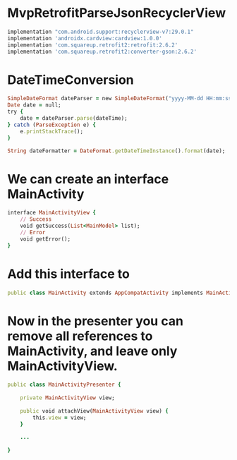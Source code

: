# MvpRetrofitParseJsonRecyclerView


```ruby
implementation "com.android.support:recyclerview-v7:29.0.1"
implementation 'androidx.cardview:cardview:1.0.0'
implementation 'com.squareup.retrofit2:retrofit:2.6.2'
implementation 'com.squareup.retrofit2:converter-gson:2.6.2'
```

# DateTimeConversion

```ruby
SimpleDateFormat dateParser = new SimpleDateFormat("yyyy-MM-dd HH:mm:ss", new Locale("ru"));
Date date = null;
try {
    date = dateParser.parse(dateTime);
} catch (ParseException e) {
    e.printStackTrace();
}

String dateFormatter = DateFormat.getDateTimeInstance().format(date);
```


# We can create an interface MainActivity


```ruby
interface MainActivityView {
    // Success
    void getSuccess(List<MainModel> list);
    // Error
    void getError();
}
```

# Add this interface to 


```ruby
public class MainActivity extends AppCompatActivity implements MainActivityView
```


# Now in the presenter you can remove all references to MainActivity, and leave only MainActivityView.

```ruby
public class MainActivityPresenter {
 
    private MainActivityView view;
 
    public void attachView(MainActivityView view) {
        this.view = view;
    }
 
    ...
 
}
```
